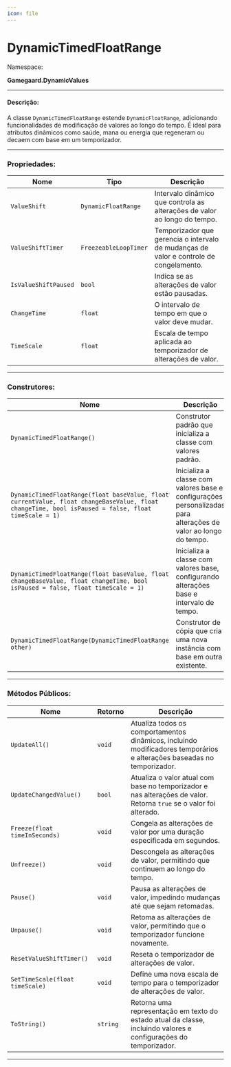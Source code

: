 ```yaml
---
icon: file
---
```


# DynamicTimedFloatRange

Namespace:

**Gamegaard.DynamicValues**

***

#### Descrição:

A classe `DynamicTimedFloatRange` estende `DynamicFloatRange`, adicionando funcionalidades de modificação de valores ao longo do tempo. É ideal para atributos dinâmicos como saúde, mana ou energia que regeneram ou decaem com base em um temporizador.

***

### Propriedades:

| Nome                 | Tipo                  | Descrição                                                                              |
| -------------------- | --------------------- | -------------------------------------------------------------------------------------- |
| `ValueShift`         | `DynamicFloatRange`   | Intervalo dinâmico que controla as alterações de valor ao longo do tempo.              |
| `ValueShiftTimer`    | `FreezeableLoopTimer` | Temporizador que gerencia o intervalo de mudanças de valor e controle de congelamento. |
| `IsValueShiftPaused` | `bool`                | Indica se as alterações de valor estão pausadas.                                       |
| `ChangeTime`         | `float`               | O intervalo de tempo em que o valor deve mudar.                                        |
| `TimeScale`          | `float`               | Escala de tempo aplicada ao temporizador de alterações de valor.                       |

***

### Construtores:

| Nome                                                                                                                                               | Descrição                                                                                                       |
| -------------------------------------------------------------------------------------------------------------------------------------------------- | --------------------------------------------------------------------------------------------------------------- |
| `DynamicTimedFloatRange()`                                                                                                                         | Construtor padrão que inicializa a classe com valores padrão.                                                   |
| `DynamicTimedFloatRange(float baseValue, float currentValue, float changeBaseValue, float changeTime, bool isPaused = false, float timeScale = 1)` | Inicializa a classe com valores base e configurações personalizadas para alterações de valor ao longo do tempo. |
| `DynamicTimedFloatRange(float baseValue, float changeBaseValue, float changeTime, bool isPaused = false, float timeScale = 1)`                     | Inicializa a classe com valores base, configurando alterações base e intervalo de tempo.                        |
| `DynamicTimedFloatRange(DynamicTimedFloatRange other)`                                                                                             | Construtor de cópia que cria uma nova instância com base em outra existente.                                    |

***

### Métodos Públicos:

| Nome                            | Retorno  | Descrição                                                                                                              |
| ------------------------------- | -------- | ---------------------------------------------------------------------------------------------------------------------- |
| `UpdateAll()`                   | `void`   | Atualiza todos os comportamentos dinâmicos, incluindo modificadores temporários e alterações baseadas no temporizador. |
| `UpdateChangedValue()`          | `bool`   | Atualiza o valor atual com base no temporizador e nas alterações de valor. Retorna `true` se o valor foi alterado.     |
| `Freeze(float timeInSeconds)`   | `void`   | Congela as alterações de valor por uma duração especificada em segundos.                                               |
| `Unfreeze()`                    | `void`   | Descongela as alterações de valor, permitindo que continuem ao longo do tempo.                                         |
| `Pause()`                       | `void`   | Pausa as alterações de valor, impedindo mudanças até que sejam retomadas.                                              |
| `Unpause()`                     | `void`   | Retoma as alterações de valor, permitindo que o temporizador funcione novamente.                                       |
| `ResetValueShiftTimer()`        | `void`   | Reseta o temporizador de alterações de valor.                                                                          |
| `SetTimeScale(float timeScale)` | `void`   | Define uma nova escala de tempo para o temporizador de alterações de valor.                                            |
| `ToString()`                    | `string` | Retorna uma representação em texto do estado atual da classe, incluindo valores e configurações do temporizador.       |

***
